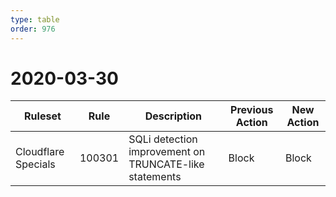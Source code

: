 ```yaml
---
type: table
order: 976
---
```


# 2020-03-30

<TableWrap><table style="width: 100%">

<thead>
  <tr>
    <th>Ruleset</th>
    <th>Rule</th>
    <th>Description</th>
    <th>Previous Action</th>
    <th>New Action</th>
  </tr>
</thead>
<tbody>
  <tr>
    <td>Cloudflare Specials</td>
    <td>100301</td>
    <td>SQLi detection improvement on TRUNCATE-like statements</td>
    <td>Block</td>
    <td>Block</td>
  </tr>
</tbody>

</table></TableWrap>
